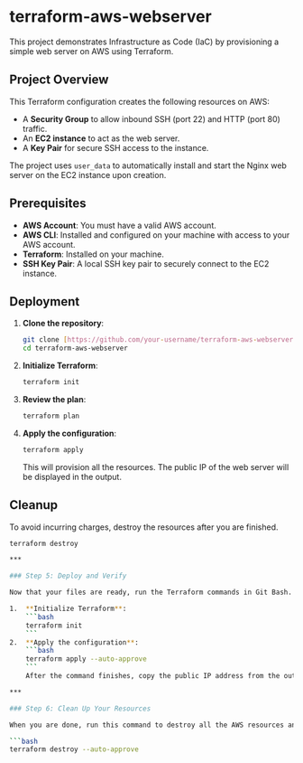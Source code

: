 # terraform-aws-webserver

This project demonstrates Infrastructure as Code (IaC) by provisioning a simple web server on AWS using Terraform.

## Project Overview

This Terraform configuration creates the following resources on AWS:

* A **Security Group** to allow inbound SSH (port 22) and HTTP (port 80) traffic.
* An **EC2 instance** to act as the web server.
* A **Key Pair** for secure SSH access to the instance.

The project uses `user_data` to automatically install and start the Nginx web server on the EC2 instance upon creation.

## Prerequisites

* **AWS Account**: You must have a valid AWS account.
* **AWS CLI**: Installed and configured on your machine with access to your AWS account.
* **Terraform**: Installed on your machine.
* **SSH Key Pair**: A local SSH key pair to securely connect to the EC2 instance.

## Deployment

1.  **Clone the repository**:
    ```bash
    git clone [https://github.com/your-username/terraform-aws-webserver.git](https://github.com/your-username/terraform-aws-webserver.git)
    cd terraform-aws-webserver
    ```
2.  **Initialize Terraform**:
    ```bash
    terraform init
    ```
3.  **Review the plan**:
    ```bash
    terraform plan
    ```
4.  **Apply the configuration**:
    ```bash
    terraform apply
    ```
    This will provision all the resources. The public IP of the web server will be displayed in the output.

## Cleanup

To avoid incurring charges, destroy the resources after you are finished.

```bash
terraform destroy

***

### Step 5: Deploy and Verify

Now that your files are ready, run the Terraform commands in Git Bash.

1.  **Initialize Terraform**:
    ```bash
    terraform init
    ```
2.  **Apply the configuration**:
    ```bash
    terraform apply --auto-approve
    ```
    After the command finishes, copy the public IP address from the output and paste it into your web browser to verify that the web server is running.

***

### Step 6: Clean Up Your Resources

When you are done, run this command to destroy all the AWS resources and avoid costs.

```bash
terraform destroy --auto-approve
